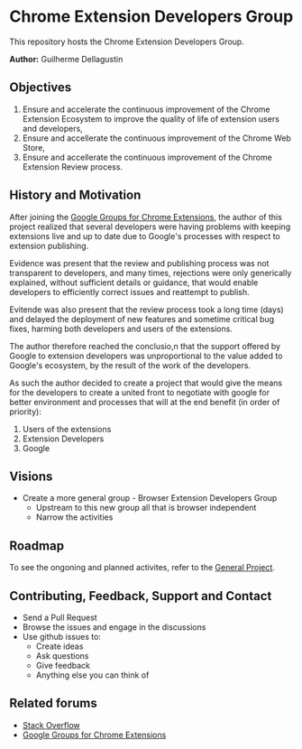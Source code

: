 # Chrome Extension Developers Group

This repository hosts the Chrome Extension Developers Group.

**Author:** Guilherme Dellagustin

## Objectives

1. Ensure and accelerate the continuous improvement of the Chrome Extension Ecosystem to improve the quality of life of extension users and developers,
2. Ensure and accellerate the continuous improvement of the Chrome Web Store,
3. Ensure and accellerate the continuous improvement of the Chrome Extension Review process.

## History and Motivation

After joining the [Google Groups for Chrome Extensions][google-groups-for-chrome-ext], the author of this project realized that several developers were having problems with keeping extensions live and up to date due to Google's processes with respect to extension publishing.

Evidence was present that the review and publishing process was not transparent to developers, and many times, rejections were only generically explained, without sufficient details or guidance, that would enable developers to efficiently correct issues and reattempt to publish.

Evitende was also present that the review process took a long time (days) and delayed the deployment of new features and sometime critical bug fixes, harming both developers and users of the extensions.

The author therefore reached the conclusio,n that the support offered by Google to extension developers was unproportional to the value added to Google's ecosystem, by the result of the work of the developers.

As such the author decided to create a project that would give the means for the developers to create a united front to negotiate with google for better environment and processes that will at the end benefit (in order of priority):
1. Users of the extensions
2. Extension Developers
3. Google

## Visions
- Create a more general group - Browser Extension Developers Group
  - Upstream to this new group all that is browser independent
  - Narrow the activities 
  
## Roadmap

To see the ongoning and planned activites, refer to the [General Project](https://github.com/orgs/chrome-extension-developers/projects/1).

## Contributing, Feedback, Support and Contact
- Send a Pull Request
- Browse the issues and engage in the discussions
- Use github issues to:
  - Create ideas
  - Ask questions
  - Give feedback
  - Anything else you can think of
  
## Related forums
- [Stack Overflow](https://stackoverflow.com/questions/tagged/google-chrome-extension)
- [Google Groups for Chrome Extensions][google-groups-for-chrome-ext]

[google-groups-for-chrome-ext]: https://groups.google.com/a/chromium.org/forum/?utm_medium=email&utm_source=footer#!topic/chromium-extensions/lCN_6H1-F30
